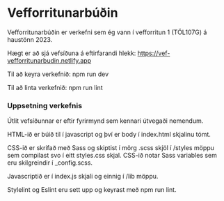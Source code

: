 # Vefforritunarbúðin

Vefforritunarbúðin er verkefni sem ég vann í vefforritun 1 (TÖL107G) á haustönn 2023.

Hægt er að sjá vefsíðuna á eftirfarandi hlekk: https://vef-vefforritunarbudin.netlify.app

Til að keyra verkefnið: npm run dev

Til að linta verkefnið: npm run lint

### Uppsetning verkefnis

Útlit vefsíðunnar er eftir fyrirmynd sem kennari útvegaði nemendum.

HTML-ið er búið til í javascript og því er body í index.html skjalinu tómt.

CSS-ið er skrifað með Sass og skiptist í mörg .scss skjöl í /styles möppu sem compilast svo í eitt styles.css skjal. CSS-ið notar Sass variables sem eru skilgreindir í _config.scss.

Javascriptið er í index.js skjali og einnig í /lib möppu.

Stylelint og Eslint eru sett upp og keyrast með npm run lint.
